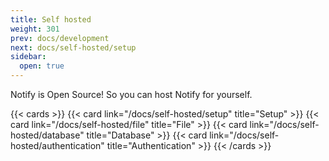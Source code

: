```yaml
---
title: Self hosted
weight: 301
prev: docs/development
next: docs/self-hosted/setup
sidebar:
  open: true
---
```


Notify is Open Source! So you can host Notify for yourself. 

{{< cards >}}
{{< card link="/docs/self-hosted/setup" title="Setup" >}}
{{< card link="/docs/self-hosted/file" title="File" >}}
{{< card link="/docs/self-hosted/database" title="Database" >}}
{{< card link="/docs/self-hosted/authentication" title="Authentication" >}}
{{< /cards >}}